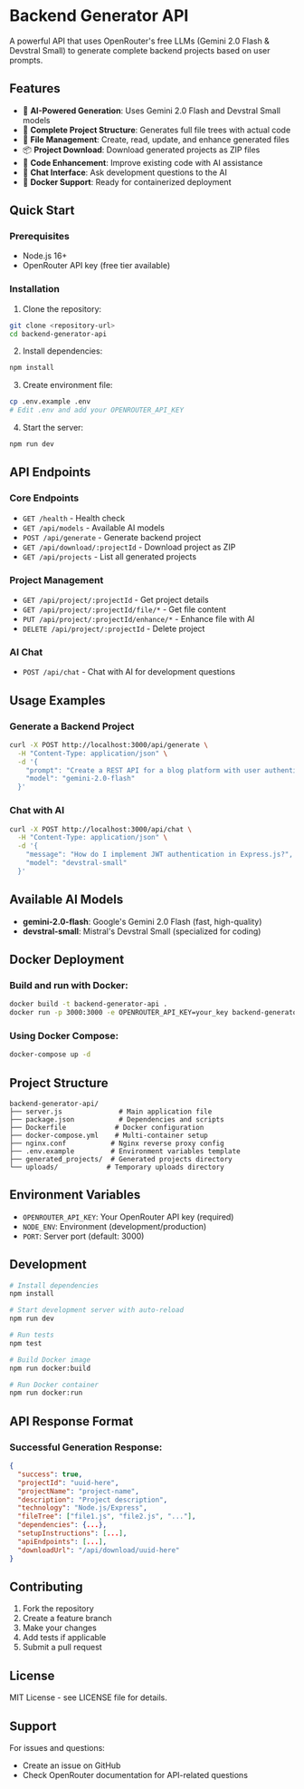 # Backend Generator API

A powerful API that uses OpenRouter's free LLMs (Gemini 2.0 Flash & Devstral Small) to generate complete backend projects based on user prompts.

## Features

- 🤖 **AI-Powered Generation**: Uses Gemini 2.0 Flash and Devstral Small models
- 📁 **Complete Project Structure**: Generates full file trees with actual code
- 💾 **File Management**: Create, read, update, and enhance generated files
- 📦 **Project Download**: Download generated projects as ZIP files
- 🔧 **Code Enhancement**: Improve existing code with AI assistance
- 💬 **Chat Interface**: Ask development questions to the AI
- 🐳 **Docker Support**: Ready for containerized deployment

## Quick Start

### Prerequisites
- Node.js 16+
- OpenRouter API key (free tier available)

### Installation

1. Clone the repository:
```bash
git clone <repository-url>
cd backend-generator-api
```

2. Install dependencies:
```bash
npm install
```

3. Create environment file:
```bash
cp .env.example .env
# Edit .env and add your OPENROUTER_API_KEY
```

4. Start the server:
```bash
npm run dev
```

## API Endpoints

### Core Endpoints

- `GET /health` - Health check
- `GET /api/models` - Available AI models
- `POST /api/generate` - Generate backend project
- `GET /api/download/:projectId` - Download project as ZIP
- `GET /api/projects` - List all generated projects

### Project Management

- `GET /api/project/:projectId` - Get project details
- `GET /api/project/:projectId/file/*` - Get file content
- `PUT /api/project/:projectId/enhance/*` - Enhance file with AI
- `DELETE /api/project/:projectId` - Delete project

### AI Chat

- `POST /api/chat` - Chat with AI for development questions

## Usage Examples

### Generate a Backend Project

```bash
curl -X POST http://localhost:3000/api/generate \
  -H "Content-Type: application/json" \
  -d '{
    "prompt": "Create a REST API for a blog platform with user authentication, posts, comments, and categories using Node.js and MongoDB",
    "model": "gemini-2.0-flash"
  }'
```

### Chat with AI

```bash
curl -X POST http://localhost:3000/api/chat \
  -H "Content-Type: application/json" \
  -d '{
    "message": "How do I implement JWT authentication in Express.js?",
    "model": "devstral-small"
  }'
```

## Available AI Models

- **gemini-2.0-flash**: Google's Gemini 2.0 Flash (fast, high-quality)
- **devstral-small**: Mistral's Devstral Small (specialized for coding)

## Docker Deployment

### Build and run with Docker:

```bash
docker build -t backend-generator-api .
docker run -p 3000:3000 -e OPENROUTER_API_KEY=your_key backend-generator-api
```

### Using Docker Compose:

```bash
docker-compose up -d
```

## Project Structure

```
backend-generator-api/
├── server.js              # Main application file
├── package.json           # Dependencies and scripts
├── Dockerfile            # Docker configuration
├── docker-compose.yml    # Multi-container setup
├── nginx.conf           # Nginx reverse proxy config
├── .env.example         # Environment variables template
├── generated_projects/  # Generated projects directory
└── uploads/            # Temporary uploads directory
```

## Environment Variables

- `OPENROUTER_API_KEY`: Your OpenRouter API key (required)
- `NODE_ENV`: Environment (development/production)
- `PORT`: Server port (default: 3000)

## Development

```bash
# Install dependencies
npm install

# Start development server with auto-reload
npm run dev

# Run tests
npm test

# Build Docker image
npm run docker:build

# Run Docker container
npm run docker:run
```

## API Response Format

### Successful Generation Response:
```json
{
  "success": true,
  "projectId": "uuid-here",
  "projectName": "project-name",
  "description": "Project description",
  "technology": "Node.js/Express",
  "fileTree": ["file1.js", "file2.js", "..."],
  "dependencies": {...},
  "setupInstructions": [...],
  "apiEndpoints": [...],
  "downloadUrl": "/api/download/uuid-here"
}
```

## Contributing

1. Fork the repository
2. Create a feature branch
3. Make your changes
4. Add tests if applicable
5. Submit a pull request

## License

MIT License - see LICENSE file for details.

## Support

For issues and questions:
- Create an issue on GitHub
- Check OpenRouter documentation for API-related questions